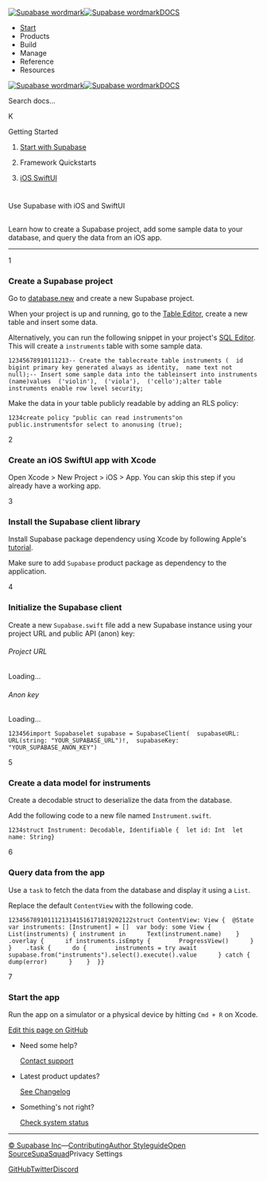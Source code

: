 [![Supabase wordmark](https://supabase.com/docs/_next/image?url=%2Fdocs%2Fsupabase-dark.svg&w=256&q=75&dpl=dpl_5BYG5BkQhU19GEfZfhcgAbeGcRQo)![Supabase wordmark](https://supabase.com/docs/_next/image?url=%2Fdocs%2Fsupabase-light.svg&w=256&q=75&dpl=dpl_5BYG5BkQhU19GEfZfhcgAbeGcRQo)DOCS](https://supabase.com/docs)

-   [Start](https://supabase.com/docs/guides/getting-started)
-   Products
-   Build
-   Manage
-   Reference
-   Resources

[![Supabase wordmark](https://supabase.com/docs/_next/image?url=%2Fdocs%2Fsupabase-dark.svg&w=256&q=75&dpl=dpl_5BYG5BkQhU19GEfZfhcgAbeGcRQo)![Supabase wordmark](https://supabase.com/docs/_next/image?url=%2Fdocs%2Fsupabase-light.svg&w=256&q=75&dpl=dpl_5BYG5BkQhU19GEfZfhcgAbeGcRQo)DOCS](https://supabase.com/docs)

Search docs...

K

Getting Started

1.  [Start with Supabase](https://supabase.com/docs/guides/getting-started)

3.  Framework Quickstarts

5.  [iOS SwiftUI](https://supabase.com/docs/guides/getting-started/quickstarts/ios-swiftui)

# 

Use Supabase with iOS and SwiftUI

## 

Learn how to create a Supabase project, add some sample data to your database, and query the data from an iOS app.

* * *

1

### Create a Supabase project

Go to [database.new](https://database.new) and create a new Supabase project.

When your project is up and running, go to the [Table Editor](https://supabase.com/dashboard/project/_/editor), create a new table and insert some data.

Alternatively, you can run the following snippet in your project's [SQL Editor](https://supabase.com/dashboard/project/_/sql/new). This will create a `instruments` table with some sample data.

```
12345678910111213-- Create the tablecreate table instruments (  id bigint primary key generated always as identity,  name text not null);-- Insert some sample data into the tableinsert into instruments (name)values  ('violin'),  ('viola'),  ('cello');alter table instruments enable row level security;
```

Make the data in your table publicly readable by adding an RLS policy:

```
1234create policy "public can read instruments"on public.instrumentsfor select to anonusing (true);
```

2

### Create an iOS SwiftUI app with Xcode

Open Xcode > New Project > iOS > App. You can skip this step if you already have a working app.

3

### Install the Supabase client library

Install Supabase package dependency using Xcode by following Apple's [tutorial](https://developer.apple.com/documentation/xcode/adding-package-dependencies-to-your-app).

Make sure to add `Supabase` product package as dependency to the application.

4

### Initialize the Supabase client

Create a new `Supabase.swift` file add a new Supabase instance using your project URL and public API (anon) key:

###### Project URL

Loading...

###### Anon key

Loading...

```
123456import Supabaselet supabase = SupabaseClient(  supabaseURL: URL(string: "YOUR_SUPABASE_URL")!,  supabaseKey: "YOUR_SUPABASE_ANON_KEY")
```

5

### Create a data model for instruments

Create a decodable struct to deserialize the data from the database.

Add the following code to a new file named `Instrument.swift`.

```
1234struct Instrument: Decodable, Identifiable {  let id: Int  let name: String}
```

6

### Query data from the app

Use a `task` to fetch the data from the database and display it using a `List`.

Replace the default `ContentView` with the following code.

```
12345678910111213141516171819202122struct ContentView: View {  @State var instruments: [Instrument] = []  var body: some View {    List(instruments) { instrument in      Text(instrument.name)    }    .overlay {      if instruments.isEmpty {        ProgressView()      }    }    .task {      do {        instruments = try await supabase.from("instruments").select().execute().value      } catch {        dump(error)      }    }  }}
```

7

### Start the app

Run the app on a simulator or a physical device by hitting `Cmd + R` on Xcode.

[Edit this page on GitHub](https://github.com/supabase/supabase/blob/master/apps/docs/content/guides/getting-started/quickstarts/ios-swiftui.mdx)

-   Need some help?
    
    [Contact support](https://supabase.com/support)
-   Latest product updates?
    
    [See Changelog](https://supabase.com/changelog)
-   Something's not right?
    
    [Check system status](https://status.supabase.com/)

* * *

[© Supabase Inc](https://supabase.com/)—[Contributing](https://github.com/supabase/supabase/blob/master/apps/docs/DEVELOPERS.md)[Author Styleguide](https://github.com/supabase/supabase/blob/master/apps/docs/CONTRIBUTING.md)[Open Source](https://supabase.com/open-source)[SupaSquad](https://supabase.com/supasquad)Privacy Settings

[GitHub](https://github.com/supabase/supabase)[Twitter](https://twitter.com/supabase)[Discord](https://discord.supabase.com/)